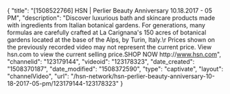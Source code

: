 {
    "title": "[1508522766] HSN | Perlier Beauty Anniversary 10.18.2017 - 05 PM",
    "description": "Discover luxurious bath and skincare products made with ingredients from Italian botanical gardens. For generations, many formulas are carefully crafted at La Carignana's 150 acres of botanical gardens located at the base of the Alps, by Turin, Italy.\r Prices shown on the previously recorded video may not represent the current price.  View hsn.com to view the current selling price.SHOP NOW http:\/\/www.hsn.com",
    "channelid": "123179144",
    "videoid": "123178323",
    "date_created": "1508370187",
    "date_modified": "1508372590",
    "type": "captivate",
    "layout": "channelVideo",
    "url": "\/hsn-network\/hsn-perlier-beauty-anniversary-10-18-2017-05-pm\/123179144-123178323"
}